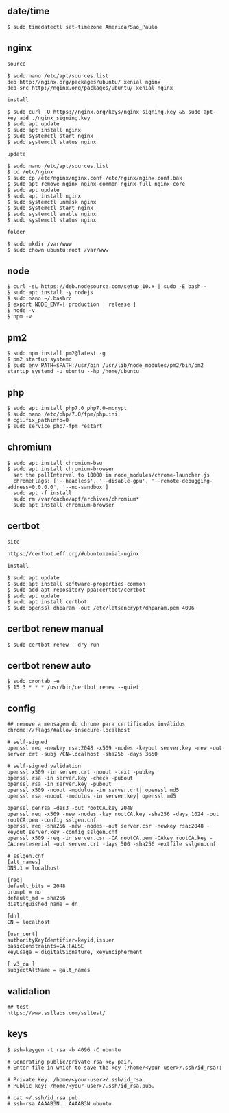## date/time

    $ sudo timedatectl set-timezone America/Sao_Paulo

## nginx

    source

    $ sudo nano /etc/apt/sources.list
    deb http://nginx.org/packages/ubuntu/ xenial nginx
    deb-src http://nginx.org/packages/ubuntu/ xenial nginx

    install
    
    $ sudo curl -O https://nginx.org/keys/nginx_signing.key && sudo apt-key add ./nginx_signing.key
    $ sudo apt update
    $ sudo apt install nginx
    $ sudo systemctl start nginx
    $ sudo systemctl status nginx
    
    update
    
    $ sudo nano /etc/apt/sources.list
    $ cd /etc/nginx
    $ sudo cp /etc/nginx/nginx.conf /etc/nginx/nginx.conf.bak
    $ sudo apt remove nginx nginx-common nginx-full nginx-core
    $ sudo apt update
    $ sudo apt install nginx
    $ sudo systemctl unmask nginx
    $ sudo systemctl start nginx
    $ sudo systemctl enable nginx
    $ sudo systemctl status nginx
    
    folder
    
    $ sudo mkdir /var/www
    $ sudo chown ubuntu:root /var/www

## node

    $ curl -sL https://deb.nodesource.com/setup_10.x | sudo -E bash -
    $ sudo apt install -y nodejs
    $ sudo nano ~/.bashrc
    $ export NODE_ENV=[ production | release ]
    $ node -v
    $ npm -v

## pm2

    $ sudo npm install pm2@latest -g
    $ pm2 startup systemd
    $ sudo env PATH=$PATH:/usr/bin /usr/lib/node_modules/pm2/bin/pm2 startup systemd -u ubuntu --hp /home/ubuntu

## php

    $ sudo apt install php7.0 php7.0-mcrypt
    $ sudo nano /etc/php/7.0/fpm/php.ini
    # cgi.fix_pathinfo=0
    $ sudo service php7-fpm restart

## chromium

    $ sudo apt install chromium-bsu
    $ sudo apt install chromium-browser
      set the pollInterval to 10000 in node_modules/chrome-launcher.js
      chromeFlags: ['--headless', '--disable-gpu', '--remote-debugging-address=0.0.0.0', '--no-sandbox']
      sudo apt -f install
      sudo rm /var/cache/apt/archives/chromium*
      sudo apt install chromium-browser

## certbot

    site
    
    https://certbot.eff.org/#ubuntuxenial-nginx

    install
        
    $ sudo apt update
    $ sudo apt install software-properties-common
    $ sudo add-apt-repository ppa:certbot/certbot
    $ sudo apt update
    $ sudo apt install certbot
    $ sudo openssl dhparam -out /etc/letsencrypt/dhparam.pem 4096

## certbot renew manual

    $ sudo certbot renew --dry-run

## certbot renew auto

    $ sudo crontab -e
    $ 15 3 * * * /usr/bin/certbot renew --quiet
    
## config

    ## remove a mensagem do chrome para certificados inválidos
    chrome://flags/#allow-insecure-localhost

    # self-signed
    openssl req -newkey rsa:2048 -x509 -nodes -keyout server.key -new -out server.crt -subj /CN=localhost -sha256 -days 3650
    
    # self-signed validation
    openssl x509 -in server.crt -noout -text -pubkey
    openssl rsa -in server.key -check -pubout
    openssl rsa -in server.key -pubout
    openssl x509 -noout -modulus -in server.crt| openssl md5
    openssl rsa -noout -modulus -in server.key| openssl md5

    openssl genrsa -des3 -out rootCA.key 2048
    openssl req -x509 -new -nodes -key rootCA.key -sha256 -days 1024 -out rootCA.pem -config sslgen.cnf
    openssl req -sha256 -new -nodes -out server.csr -newkey rsa:2048 -keyout server.key -config sslgen.cnf
    openssl x509 -req -in server.csr -CA rootCA.pem -CAkey rootCA.key -CAcreateserial -out server.crt -days 500 -sha256 -extfile sslgen.cnf

    # sslgen.cnf
    [alt_names]
    DNS.1 = localhost

    [req]
    default_bits = 2048
    prompt = no
    default_md = sha256
    distinguished_name = dn

    [dn]
    CN = localhost

    [usr_cert]
    authorityKeyIdentifier=keyid,issuer
    basicConstraints=CA:FALSE
    keyUsage = digitalSignature, keyEncipherment

    [ v3_ca ]
    subjectAltName = @alt_names

## validation

    ## test
    https://www.ssllabs.com/ssltest/
    
## keys

    $ ssh-keygen -t rsa -b 4096 -C ubuntu

    # Generating public/private rsa key pair.
    # Enter file in which to save the key (/home/<your-user>/.ssh/id_rsa):

    # Private Key: /home/<your-user>/.ssh/id_rsa.
    # Public key: /home/<your-user>/.ssh/id_rsa.pub.

    # cat ~/.ssh/id_rsa.pub
    # ssh-rsa AAAAB3N...AAAAB3N ubuntu
